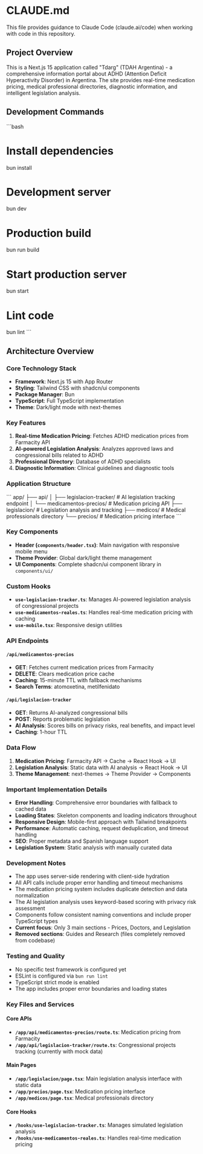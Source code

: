 # CLAUDE.md

This file provides guidance to Claude Code (claude.ai/code) when working with code in this repository.

## Project Overview

This is a Next.js 15 application called "Tdarg" (TDAH Argentina) - a comprehensive information portal about ADHD (Attention Deficit Hyperactivity Disorder) in Argentina. The site provides real-time medication pricing, medical professional directories, diagnostic information, and intelligent legislation analysis.

## Development Commands

\`\`\`bash

# Install dependencies

bun install

# Development server

bun dev

# Production build

bun run build

# Start production server

bun start

# Lint code

bun lint
\`\`\`

## Architecture Overview

### Core Technology Stack

- **Framework**: Next.js 15 with App Router
- **Styling**: Tailwind CSS with shadcn/ui components
- **Package Manager**: Bun
- **TypeScript**: Full TypeScript implementation
- **Theme**: Dark/light mode with next-themes

### Key Features

1. **Real-time Medication Pricing**: Fetches ADHD medication prices from Farmacity API
2. **AI-powered Legislation Analysis**: Analyzes approved laws and congressional bills related to ADHD
3. **Professional Directory**: Database of ADHD specialists
4. **Diagnostic Information**: Clinical guidelines and diagnostic tools

### Application Structure

\`\`\`
app/
├── api/
│ ├── legislacion-tracker/ # AI legislation tracking endpoint
│ └── medicamentos-precios/ # Medication pricing API
├── legislacion/ # Legislation analysis and tracking
├── medicos/ # Medical professionals directory
└── precios/ # Medication pricing interface
\`\`\`

### Key Components

- **Header (`components/header.tsx`)**: Main navigation with responsive mobile menu
- **Theme Provider**: Global dark/light theme management
- **UI Components**: Complete shadcn/ui component library in `components/ui/`

### Custom Hooks

- **`use-legislacion-tracker.ts`**: Manages AI-powered legislation analysis of congressional projects
- **`use-medicamentos-reales.ts`**: Handles real-time medication pricing with caching
- **`use-mobile.tsx`**: Responsive design utilities

### API Endpoints

#### `/api/medicamentos-precios`

- **GET**: Fetches current medication prices from Farmacity
- **DELETE**: Clears medication price cache
- **Caching**: 15-minute TTL with fallback mechanisms
- **Search Terms**: atomoxetina, metilfenidato

#### `/api/legislacion-tracker`

- **GET**: Returns AI-analyzed congressional bills
- **POST**: Reports problematic legislation
- **AI Analysis**: Scores bills on privacy risks, real benefits, and impact level
- **Caching**: 1-hour TTL

### Data Flow

1. **Medication Pricing**: Farmacity API → Cache → React Hook → UI
2. **Legislation Analysis**: Static data with AI analysis → React Hook → UI
3. **Theme Management**: next-themes → Theme Provider → Components

### Important Implementation Details

- **Error Handling**: Comprehensive error boundaries with fallback to cached data
- **Loading States**: Skeleton components and loading indicators throughout
- **Responsive Design**: Mobile-first approach with Tailwind breakpoints
- **Performance**: Automatic caching, request deduplication, and timeout handling
- **SEO**: Proper metadata and Spanish language support
- **Legislation System**: Static analysis with manually curated data

### Development Notes

- The app uses server-side rendering with client-side hydration
- All API calls include proper error handling and timeout mechanisms
- The medication pricing system includes duplicate detection and data normalization
- The AI legislation analysis uses keyword-based scoring with privacy risk assessment
- Components follow consistent naming conventions and include proper TypeScript types
- **Current focus**: Only 3 main sections - Prices, Doctors, and Legislation
- **Removed sections**: Guides and Research (files completely removed from codebase)

### Testing and Quality

- No specific test framework is configured yet
- ESLint is configured via `bun run lint`
- TypeScript strict mode is enabled
- The app includes proper error boundaries and loading states

### Key Files and Services

#### Core APIs

- **`/app/api/medicamentos-precios/route.ts`**: Medication pricing from Farmacity
- **`/app/api/legislacion-tracker/route.ts`**: Congressional projects tracking (currently with mock data)

#### Main Pages

- **`/app/legislacion/page.tsx`**: Main legislation analysis interface with static data
- **`/app/precios/page.tsx`**: Medication pricing interface
- **`/app/medicos/page.tsx`**: Medical professionals directory

#### Core Hooks

- **`/hooks/use-legislacion-tracker.ts`**: Manages simulated legislation analysis
- **`/hooks/use-medicamentos-reales.ts`**: Handles real-time medication pricing

